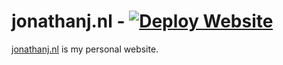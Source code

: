 # jonathanj.nl - [![Deploy Website](https://github.com/jonathanjuursema/jonathanj.nl/actions/workflows/deploy.yaml/badge.svg)](https://github.com/jonathanjuursema/jonathanj.nl/actions/workflows/deploy.yaml)

[jonathanj.nl](https://jonathanj.nl) is my personal website.